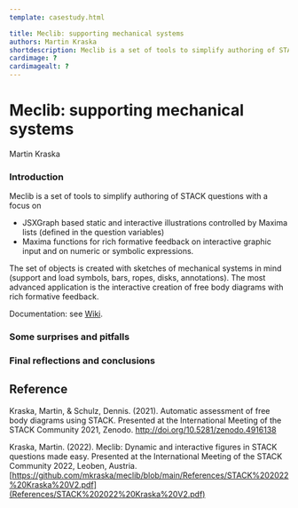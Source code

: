 ```yaml
---
template: casestudy.html

title: Meclib: supporting mechanical systems
authors: Martin Kraska
shortdescription: Meclib is a set of tools to simplify authoring of STACK questions with a focus on mechanical systems
cardimage: ?
cardimagealt: ?
---
```


# Meclib: supporting mechanical systems

Martin Kraska

### Introduction

Meclib is a set of tools to simplify authoring of STACK questions with a focus on 
- JSXGraph based static and interactive illustrations controlled by Maxima lists (defined in the question variables)
- Maxima functions for rich formative feedback on interactive graphic input and on numeric or symbolic expressions.

The set of objects is created with sketches of mechanical systems in mind (support and load symbols, bars, ropes, disks, annotations). The most advanced application is the interactive creation of free body diagrams with rich formative feedback.

Documentation: see [Wiki](https://github.com/mkraska/meclib/wiki).

### Some surprises and pitfalls

### Final reflections and conclusions

## Reference

Kraska, Martin, & Schulz, Dennis. (2021). Automatic assessment of free body diagrams using STACK. Presented at the International Meeting of the STACK Community 2021, Zenodo. http://doi.org/10.5281/zenodo.4916138

Kraska, Martin. (2022). Meclib: Dynamic and interactive figures in STACK questions made easy. Presented at the International Meeting of the STACK Community 2022, Leoben, Austria. [https://github.com/mkraska/meclib/blob/main/References/STACK%202022%20Kraska%20V2.pdf](References/STACK%202022%20Kraska%20V2.pdf)
